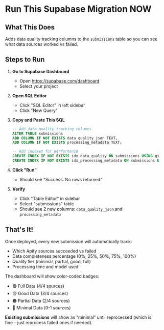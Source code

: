 # Run This Supabase Migration NOW

## What This Does
Adds data quality tracking columns to the `submissions` table so you can see what data sources worked vs failed.

## Steps to Run

1. **Go to Supabase Dashboard**
   - Open https://supabase.com/dashboard
   - Select your project

2. **Open SQL Editor**
   - Click "SQL Editor" in left sidebar
   - Click "New Query"

3. **Copy and Paste This SQL**
   ```sql
   -- Add data quality tracking columns
   ALTER TABLE submissions
   ADD COLUMN IF NOT EXISTS data_quality_json TEXT,
   ADD COLUMN IF NOT EXISTS processing_metadata TEXT;

   -- Add indexes for performance
   CREATE INDEX IF NOT EXISTS idx_data_quality ON submissions USING gin (data_quality_json jsonb_path_ops);
   CREATE INDEX IF NOT EXISTS idx_processing_metadata ON submissions USING gin (processing_metadata jsonb_path_ops);
   ```

4. **Click "Run"**
   - Should see "Success. No rows returned"

5. **Verify**
   - Click "Table Editor" in sidebar
   - Select "submissions" table
   - Should see 2 new columns: `data_quality_json` and `processing_metadata`

## That's It!

Once deployed, every new submission will automatically track:
- Which Apify sources succeeded vs failed
- Data completeness percentage (0%, 25%, 50%, 75%, 100%)
- Quality tier (minimal, partial, good, full)
- Processing time and model used

The dashboard will show color-coded badges:
- 🟢 Full Data (4/4 sources)
- 🟡 Good Data (3/4 sources)
- 🟠 Partial Data (2/4 sources)
- 🔴 Minimal Data (0-1 sources)

**Existing submissions** will show as "minimal" until reprocessed (which is fine - just reprocess failed ones if needed).
